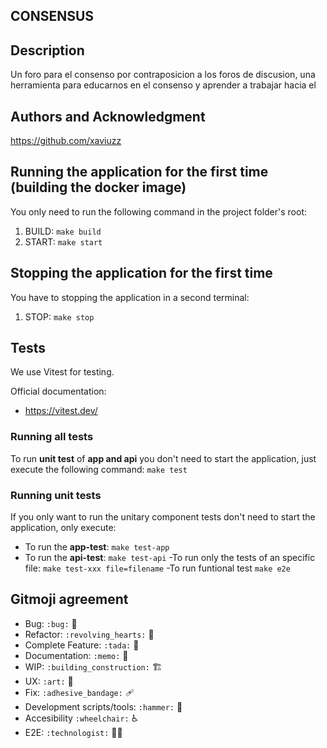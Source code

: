 ## CONSENSUS

## Description
Un foro para el consenso por contraposicion a los foros de discusion, una herramienta para educarnos en el consenso y aprender a trabajar hacia el

## Authors and Acknowledgment
https://github.com/xaviuzz

## Running the application for the first time (building the docker image)

You only need to run the following command in the project folder's root:
1. BUILD: `make build`
2. START: `make start`

## Stopping the application for the first time

You have to stopping the application in a second terminal:
1. STOP: `make stop`

## Tests

We use Vitest for testing.

Official documentation:  
- https://vitest.dev/

### Running all tests

To run **unit test** of **app and api** you don't need to start the application, just execute the following command:
`make test`

### Running unit tests

If you only want to run the unitary component tests don't need to start the application, only execute:

- To run the **app-test**:
`make test-app`
- To run the **api-test**:
`make test-api`
-To run only the tests of an specific file:
`make test-xxx file=filename`
-To run funtional test
`make e2e`

## Gitmoji agreement

- Bug: `:bug:` 🐛
- Refactor: `:revolving_hearts:` 💞
- Complete Feature: `:tada:` 🎉
- Documentation: `:memo:` 📝
- WIP: `:building_construction:` 🏗️
- UX: `:art:` 🎨
- Fix: `:adhesive_bandage:` 🩹
- Development scripts/tools: `:hammer:` 🔨
- Accesibility `:wheelchair:` ♿️
- E2E: `:technologist:` 🧑‍💻
